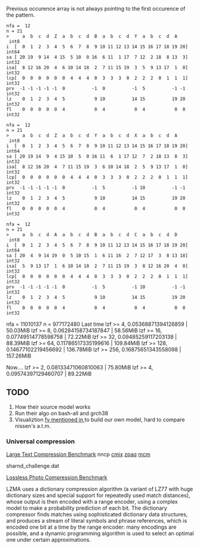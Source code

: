 Previous occurence array is not always pointing to the first occurence of the pattern.
```
nfa =  12
n = 21
>     a  b  c  d  Z  a  b  c  d  B  a  b  c  d  Y  a  b  c  d  A  
 int8
i  [  0  1  2  3  4  5  6  7  8  9 10 11 12 13 14 15 16 17 18 19 20] int64
sa [ 20 19  9 14  4 15  5 10  0 16  6 11  1 17  7 12  2 18  8 13  3] int32
isa[  8 12 16 20  4  6 10 14 18  2  7 11 15 19  3  5  9 13 17  1  0] int32
lcp[  0  0  0  0  0  0  4  4  4  0  3  3  3  0  2  2  2  0  1  1  1] int32
prv  -1 -1 -1 -1 -1  0          -1  0          -1  5          -1 -1  int32
lz    0  1  2  3  4  5           9 10          14 15          19 20  int32
fl    0  0  0  0  0  4           0  4           0  4           0  0  int32

nfa =  12
n = 21
>     a  b  c  d  Z  a  b  c  d  Y  a  b  c  d  X  a  b  c  d  A  
 int8
i  [  0  1  2  3  4  5  6  7  8  9 10 11 12 13 14 15 16 17 18 19 20] int64
sa [ 20 19 14  9  4 15 10  5  0 16 11  6  1 17 12  7  2 18 13  8  3] int32
isa[  8 12 16 20  4  7 11 15 19  3  6 10 14 18  2  5  9 13 17  1  0] int32
lcp[  0  0  0  0  0  0  4  4  4  0  3  3  3  0  2  2  2  0  1  1  1] int32
prv  -1 -1 -1 -1 -1  0          -1  5          -1 10          -1 -1  int32
lz    0  1  2  3  4  5           9 10          14 15          19 20  int32
fl    0  0  0  0  0  4           0  4           0  4           0  0  int32

nfa =  12
n = 21
>     a  b  c  d  A  a  b  c  d  B  a  b  c  d  C  a  b  c  d  D  
 int8
i  [  0  1  2  3  4  5  6  7  8  9 10 11 12 13 14 15 16 17 18 19 20] int64
sa [ 20  4  9 14 19  0  5 10 15  1  6 11 16  2  7 12 17  3  8 13 18] int32
isa[  5  9 13 17  1  6 10 14 18  2  7 11 15 19  3  8 12 16 20  4  0] int32
lcp[  0  0  0  0  0  0  4  4  4  0  3  3  3  0  2  2  2  0  1  1  1] int32
prv  -1 -1 -1 -1 -1  0          -1  5          -1 10          -1 -1  int32
lz    0  1  2  3  4  5           9 10          14 15          19 20  int32
fl    0  0  0  0  0  4           0  4           0  4           0  0  int32

```

nfa =  11010137
n = 977172480
Last time
lzf >=     4,  0.05368871394126859 | 50.03MiB
lzf >=     8,  0.06284158734187847 | 58.56MiB
lzf >=    16,  0.07749514778598758 | 72.22MiB
lzf >=    32,  0.09485259117203138 | 88.39MiB
lzf >=    64,  0.11786517335199616 | 109.84MiB
lzf >=   128,  0.14677102219456692 | 136.78MiB
lzf >=   256,  0.16875651343558098 | 157.26MiB

Now....
lzf >=     2,  0.08133471060810063 | 75.80MiB
lzf >=     4,  0.09574397129460707 | 89.22MiB

## TODO

1. How their source model works
2. Run their algo on bash-all and grch38
3. Visualiztion [fv mentioned in ](http://mattmahoney.net/dc/dce.html) to build our own model, hard to compare nissen's a.t.m.



### Universal compression
[Large Text Compression Benchmark](http://mattmahoney.net/dc/text.html)
nncp
[cmix](http://www.byronknoll.com/cmix.html)
[zpaq](http://mattmahoney.net/dc/text.html#1422)
[mcm](https://github.com/mathieuchartier/mcm)

sharnd_challenge.dat

[Lossless Photo Compression Benchmark](http://qlic.altervista.org/)


LZMA uses a dictionary compression algorithm (a variant of LZ77 with huge dictionary sizes and special support for repeatedly used match distances), whose output is then encoded with a range encoder, using a complex model to make a probability prediction of each bit. The dictionary compressor finds matches using sophisticated dictionary data structures, and produces a stream of literal symbols and phrase references, which is encoded one bit at a time by the range encoder: many encodings are possible, and a dynamic programming algorithm is used to select an optimal one under certain approximations.